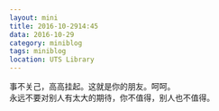 ```yaml
---
layout: mini
title: 2016-10-2914:45
data: 2016-10-29
category: miniblog
tags: miniblog
location: UTS Library
---
```

事不关己，高高挂起。这就是你的朋友。呵呵。  
永远不要对别人有太大的期待，你不值得，别人也不值得。